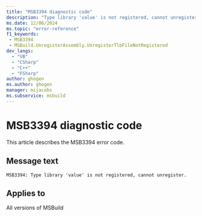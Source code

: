 ```yaml
---
title: "MSB3394 diagnostic code"
description: "Type library 'value' is not registered, cannot unregister."
ms.date: 12/06/2024
ms.topic: "error-reference"
f1_keywords:
 - MSB3394
 - MSBuild.UnregisterAssembly.UnregisterTlbFileNotRegistered
dev_langs:
  - "VB"
  - "CSharp"
  - "C++"
  - "FSharp"
author: ghogen
ms.author: ghogen
manager: mijacobs
ms.subservice: msbuild
---
```


# MSB3394 diagnostic code

<!-- :::ErrorDefinitionDescription::: -->
<!-- :::editable-content name="introDescription"::: -->
This article describes the MSB3394 error code.
<!-- :::editable-content-end::: -->

## Message text

```output
MSB3394: Type library 'value' is not registered, cannot unregister.
```

<!-- :::editable-content name="postOutputDescription"::: -->
<!--
{StrBegin="MSB3394: "}
-->
<!-- :::editable-content-end::: -->
<!-- :::ErrorDefinitionDescription-end::: -->

## Applies to

All versions of MSBuild
